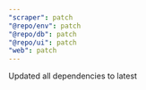 ```yaml
---
"scraper": patch
"@repo/env": patch
"@repo/db": patch
"@repo/ui": patch
"web": patch
---
```


Updated all dependencies to latest
